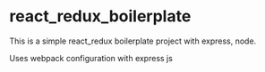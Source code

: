 # react_redux_boilerplate
This is a simple react_redux boilerplate project with express, node.

Uses webpack configuration with express js
